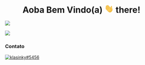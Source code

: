<h1 align="center">Aoba Bem Vindo(a) <img src="https://raw.githubusercontent.com/ABSphreak/ABSphreak/master/gifs/Hi.gif" width="30px"> there!</h1>

![](https://media.giphy.com/media/kFNOjYHyiasfjuhK1T/giphy.gif)

<img src="https://gpvc.arturio.dev/klasinky"></p>
<h3 align="left">Contato</h3><p align="right">

<p align="left">

<a href="https://discord.gg/DAntunes#9456" target="blank"><img align="center" src="https://raw.githubusercontent.com/rahuldkjain/github-profile-readme-generator/master/src/images/icons/Social/discord.svg" alt="klasinky#5456" height="30" width="40" /></a>
</p>
